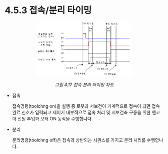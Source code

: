 ﻿# 4.5.3 접속/분리 타이밍


<p align="center">
 <img src="../../_assets/image_10.png" width="60%"></img>
 <em><p align="center">그림 4.17 접속 분리 타이밍 차트</p></em>
</p>

*   접속

    접속명령(toolchng on)을 실행 중 로봇과 서보건이 기계적으로 접속이 되면 접속완료 신호가 입력되고 제어기 내부적으로 접속 처리 및 서보건축 구동을 위한 엔코더 전원 투입과 모터 ON 동작을 수행합니다.
*   분리

    분리명령(toolchng off)은 접속과 상반되는 시퀀스를 가지고 분리 처리를 수행합니다.
